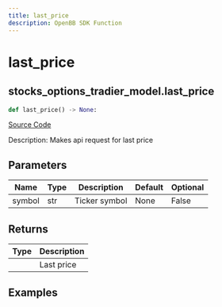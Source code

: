 ```yaml
---
title: last_price
description: OpenBB SDK Function
---
```


# last_price

## stocks_options_tradier_model.last_price

```python title='openbb_terminal/decorators.py'
def last_price() -> None:
```
[Source Code](https://github.com/OpenBB-finance/OpenBBTerminal/tree/main/openbb_terminal/decorators.py#L228)

Description: Makes api request for last price

## Parameters

| Name | Type | Description | Default | Optional |
| ---- | ---- | ----------- | ------- | -------- |
| symbol | str | Ticker symbol | None | False |

## Returns

| Type | Description |
| ---- | ----------- |
|  | Last price |

## Examples


